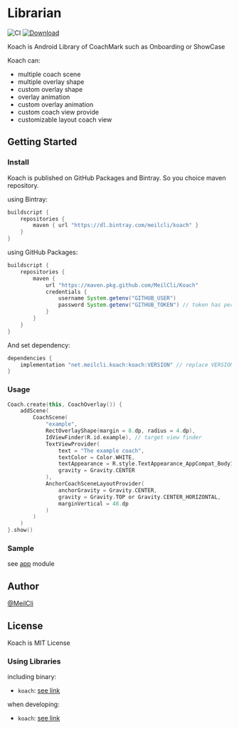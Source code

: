 # Librarian
![CI](https://github.com/MeilCli/Koach/workflows/CI/badge.svg) [ ![Download](https://api.bintray.com/packages/meilcli/koach/koach/images/download.svg) ](https://bintray.com/meilcli/koach/koach/_latestVersion)

Koach is Android Library of CoachMark such as Onboarding or ShowCase

Koach can:
- multiple coach scene
- multiple overlay shape
- custom overlay shape
- overlay animation
- custom overlay animation
- custom coach view provide
- customizable layout coach view

## Getting Started
### Install

Koach is published on GitHub Packages and Bintray. So you choice maven repository.

using Bintray:
```groovy
buildscript {
    repositories {
        maven { url "https://dl.bintray.com/meilcli/koach" }
    }
}
```

using GitHub Packages:
```groovy
buildscript {
    repositories {
        maven {
            url "https://maven.pkg.github.com/MeilCli/Koach"
            credentials {
                username System.getenv("GITHUB_USER")
                password System.getenv("GITHUB_TOKEN") // token has permission of read:packages
            }
        }
    }
}
```

And set dependency:
```groovy
dependencies {
    implementation "net.meilcli.koach:koach:VERSION" // replace VERSION
}
```

### Usage
```kotlin
Coach.create(this, CoachOverlay()) {
    addScene(
        CoachScene(
            "example",
            RectOverlayShape(margin = 8.dp, radius = 4.dp),
            IdViewFinder(R.id.example), // target view finder
            TextViewProvider(
                text = "The example coach",
                textColor = Color.WHITE,
                textAppearance = R.style.TextAppearance_AppCompat_Body1,
                gravity = Gravity.CENTER
            ),
            AnchorCoachSceneLayoutProvider(
                anchorGravity = Gravity.CENTER,
                gravity = Gravity.TOP or Gravity.CENTER_HORIZONTAL,
                marginVertical = 48.dp
            )
        )
    )
}.show()
```

### Sample
see [app](app) module

## Author
[@MeilCli](https://github.com/MeilCli)

## License
Koach is MIT License

### Using Libraries
including binary:
- `koach`: [see link](Library/koach-usings-plugin)

when developing:
- `koach`: [see link](Library/koach-usings-development)
